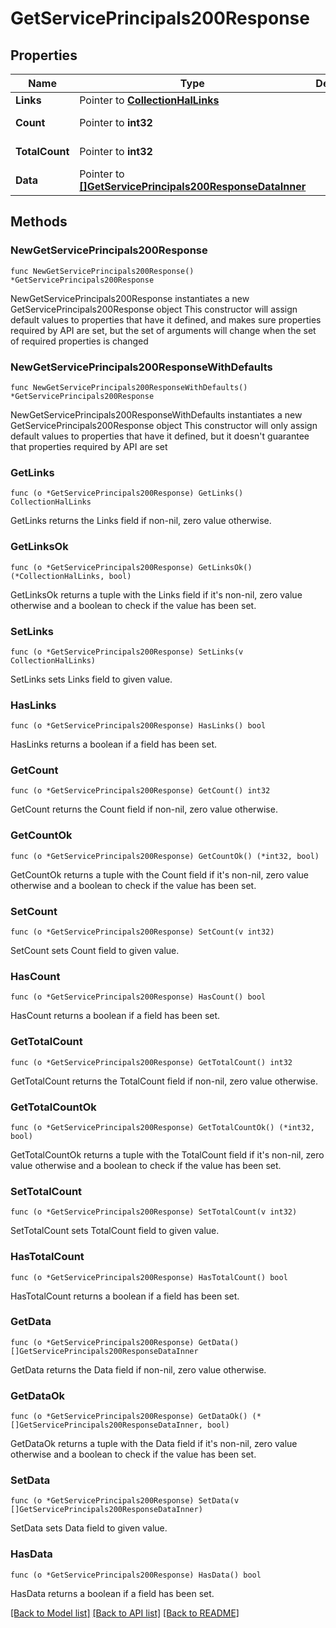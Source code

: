 # GetServicePrincipals200Response

## Properties

Name | Type | Description | Notes
------------ | ------------- | ------------- | -------------
**Links** | Pointer to [**CollectionHalLinks**](CollectionHalLinks.md) |  | [optional] 
**Count** | Pointer to **int32** |  | [optional] [readonly] 
**TotalCount** | Pointer to **int32** |  | [optional] [readonly] 
**Data** | Pointer to [**[]GetServicePrincipals200ResponseDataInner**](GetServicePrincipals200ResponseDataInner.md) |  | [optional] [readonly] 

## Methods

### NewGetServicePrincipals200Response

`func NewGetServicePrincipals200Response() *GetServicePrincipals200Response`

NewGetServicePrincipals200Response instantiates a new GetServicePrincipals200Response object
This constructor will assign default values to properties that have it defined,
and makes sure properties required by API are set, but the set of arguments
will change when the set of required properties is changed

### NewGetServicePrincipals200ResponseWithDefaults

`func NewGetServicePrincipals200ResponseWithDefaults() *GetServicePrincipals200Response`

NewGetServicePrincipals200ResponseWithDefaults instantiates a new GetServicePrincipals200Response object
This constructor will only assign default values to properties that have it defined,
but it doesn't guarantee that properties required by API are set

### GetLinks

`func (o *GetServicePrincipals200Response) GetLinks() CollectionHalLinks`

GetLinks returns the Links field if non-nil, zero value otherwise.

### GetLinksOk

`func (o *GetServicePrincipals200Response) GetLinksOk() (*CollectionHalLinks, bool)`

GetLinksOk returns a tuple with the Links field if it's non-nil, zero value otherwise
and a boolean to check if the value has been set.

### SetLinks

`func (o *GetServicePrincipals200Response) SetLinks(v CollectionHalLinks)`

SetLinks sets Links field to given value.

### HasLinks

`func (o *GetServicePrincipals200Response) HasLinks() bool`

HasLinks returns a boolean if a field has been set.

### GetCount

`func (o *GetServicePrincipals200Response) GetCount() int32`

GetCount returns the Count field if non-nil, zero value otherwise.

### GetCountOk

`func (o *GetServicePrincipals200Response) GetCountOk() (*int32, bool)`

GetCountOk returns a tuple with the Count field if it's non-nil, zero value otherwise
and a boolean to check if the value has been set.

### SetCount

`func (o *GetServicePrincipals200Response) SetCount(v int32)`

SetCount sets Count field to given value.

### HasCount

`func (o *GetServicePrincipals200Response) HasCount() bool`

HasCount returns a boolean if a field has been set.

### GetTotalCount

`func (o *GetServicePrincipals200Response) GetTotalCount() int32`

GetTotalCount returns the TotalCount field if non-nil, zero value otherwise.

### GetTotalCountOk

`func (o *GetServicePrincipals200Response) GetTotalCountOk() (*int32, bool)`

GetTotalCountOk returns a tuple with the TotalCount field if it's non-nil, zero value otherwise
and a boolean to check if the value has been set.

### SetTotalCount

`func (o *GetServicePrincipals200Response) SetTotalCount(v int32)`

SetTotalCount sets TotalCount field to given value.

### HasTotalCount

`func (o *GetServicePrincipals200Response) HasTotalCount() bool`

HasTotalCount returns a boolean if a field has been set.

### GetData

`func (o *GetServicePrincipals200Response) GetData() []GetServicePrincipals200ResponseDataInner`

GetData returns the Data field if non-nil, zero value otherwise.

### GetDataOk

`func (o *GetServicePrincipals200Response) GetDataOk() (*[]GetServicePrincipals200ResponseDataInner, bool)`

GetDataOk returns a tuple with the Data field if it's non-nil, zero value otherwise
and a boolean to check if the value has been set.

### SetData

`func (o *GetServicePrincipals200Response) SetData(v []GetServicePrincipals200ResponseDataInner)`

SetData sets Data field to given value.

### HasData

`func (o *GetServicePrincipals200Response) HasData() bool`

HasData returns a boolean if a field has been set.


[[Back to Model list]](../README.md#documentation-for-models) [[Back to API list]](../README.md#documentation-for-api-endpoints) [[Back to README]](../README.md)


